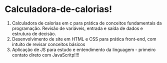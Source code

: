 # Calculadora-de-calorias!
1. Calculadora de calorias em c para prática de conceitos fundamentais da programação. Revisão de variáveis, entrada e saída de dados e estrutura de decisão.
2. Desenvolvimento de site em HTML e CSS para prática front-end, com intuito de revisar conceitos básicos
3. Aplicação de JS para estudo e entendimento da linguagem - primeiro contato direto com JavaScritp!!!!